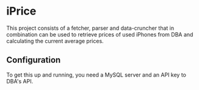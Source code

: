 iPrice
=======
This project consists of a fetcher, parser and data-cruncher that in combination can be used to retrieve prices of used
iPhones from DBA and calculating the current average prices.

## Configuration
To get this up and running, you need a MySQL server and an API key to DBA's API.
